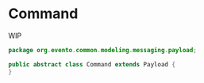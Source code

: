 # Command

WIP

```java
package org.evento.common.modeling.messaging.payload;

public abstract class Command extends Payload {
}

```
